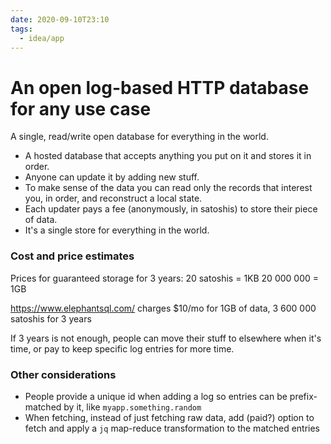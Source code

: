 ```yaml
---
date: 2020-09-10T23:10
tags:
  - idea/app
---
```


# An open log-based HTTP database for any use case

A single, read/write open database for everything in the world.

* A hosted database that accepts anything you put on it and stores it in order.
* Anyone can update it by adding new stuff.
* To make sense of the data you can read only the records that interest you, in order, and reconstruct a local state.
* Each updater pays a fee (anonymously, in satoshis) to store their piece of data.
* It's a single store for everything in the world.

### Cost and price estimates

Prices for guaranteed storage for 3 years:
20 satoshis = 1KB
20 000 000 = 1GB

https://www.elephantsql.com/ charges $10/mo for 1GB of data,
                                     3 600 000 satoshis for 3 years

If 3 years is not enough, people can move their stuff to elsewhere when it's time, or pay to keep specific log entries for more time.

### Other considerations

* People provide a unique id when adding a log so entries can be prefix-matched by it, like `myapp.something.random`
* When fetching, instead of just fetching raw data, add (paid?) option to fetch and apply a `jq` map-reduce transformation to the matched entries
